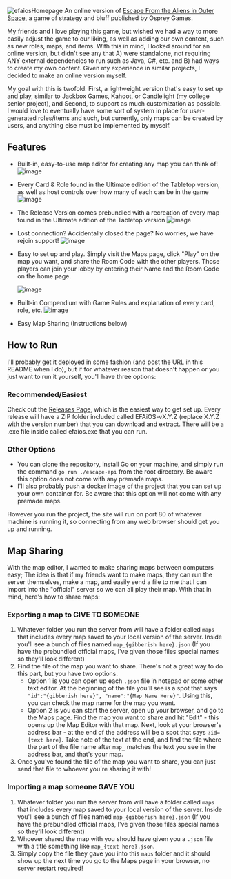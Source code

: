 ![efaiosHomepage](https://github.com/user-attachments/assets/05326570-d2e1-464b-8da7-ed50fa05bbfe)
An online version of [Escape From the Aliens in Outer Space](https://www.eftaios.com/), a game of strategy and bluff published by Osprey Games. 

My friends and I love playing this game, but wished we had a way to more easily adjust the game to our liking, as well as adding our own content, such as new roles, maps, and items. With this in mind, I looked around for an online version, but didn't see any that A) were standalone, not requiring ANY external dependencies to run such as Java, C#, etc. and B) had ways to create my own content. Given my experience in similar projects, I decided to make an online version myself.

My goal with this is twofold: First, a lightweight version that's easy to set up and play, similar to Jackbox Games, Kahoot, or Candlelight (my college senior project), and Second, to support as much customization as possible. I would love to eventually have some sort of system in place for user-generated roles/items and such, but currently, only maps can be created by users, and anything else must be implemented by myself.

## Features
- Built-in, easy-to-use map editor for creating any map you can think of!
  ![image](https://github.com/user-attachments/assets/1b56d025-6eaa-4fd8-9f37-4bc932454943)

- Every Card & Role found in the Ultimate edition of the Tabletop version, as well as host controls over how many of each can be in the game
  ![image](https://github.com/user-attachments/assets/9f6f6916-0e20-4e57-abee-5eb96c9afd30)

- The Release Version comes prebundled with a recreation of every map found in the Ultimate edition of the Tabletop version
  ![image](https://github.com/user-attachments/assets/eb2e31d8-adba-47cc-a62d-972e28ce2d8d)

- Lost connection? Accidentally closed the page? No worries, we have rejoin support!
  ![image](https://github.com/user-attachments/assets/44e996fb-cc3a-40f8-8156-bd80421a1a8e)
  
- Easy to set up and play. Simply visit the Maps page, click "Play" on the map you want, and share the Room Code with the other players. Those players can join your lobby by entering their Name and the Room Code on the home page.
  
  ![image](https://github.com/user-attachments/assets/db17d4fc-966e-42a9-b8f9-7e2d01ca32f5)

- Built-in Compendium with Game Rules and explanation of every card, role, etc.
  ![image](https://github.com/user-attachments/assets/012a973d-d1b8-4d38-8717-4b984e9bef1a)

- Easy Map Sharing (Instructions below)


## How to Run
I'll probably get it deployed in some fashion (and post the URL in this README when I do), but if for whatever reason that doesn't happen or you just want to run it yourself, you'll have three options:
  ### Recommended/Easiest
  Check out the [Releases Page](https://github.com/raklan/EFAiOS/releases), which is the easiest way to get set up. Every release will have a ZIP folder included called EFAiOS-vX.Y.Z (replace X.Y.Z with the version number) that you can download and extract. There will be a .exe file inside called efaios.exe that you can run.
  ### Other Options
  - You can clone the repository, install Go on your machine, and simply run the command `go run ./escape-api` from the root directory. Be aware this option does not come with any premade maps.
  - I'll also probably push a docker image of the project that you can set up your own container for. Be aware that this option will not come with any premade maps.

However you run the project, the site will run on port 80 of whatever machine is running it, so connecting from any web browser should get you up and running.

## Map Sharing
With the map editor, I wanted to make sharing maps between computers easy; The idea is that if my friends want to make maps, they can run the server themselves, make a map, and easily send a file to me that I can import into the "official" server so we can all play their map. With that in mind, here's how to share maps:
### Exporting a map to GIVE TO SOMEONE
 1. Whatever folder you run the server from will have a folder called `maps` that includes every map saved to your local version of the server. Inside you'll see a bunch of files named `map_{gibberish here}.json` (If you have the prebundled official maps, I've given those files special names so they'll look different)
 2. Find the file of the map you want to share. There's not a great way to do this part, but you have two options.
    - Option 1 is you can open up each `.json` file in notepad or some other text editor. At the beginning of the file you'll see is a spot that says `"id":"{gibberish here}", "name":"{Map Name Here}"`. Using this, you can check the map name for the map you want.
    - Option 2 is you can start the server, open up your browser, and go to the Maps page. Find the map you want to share and hit "Edit" - this opens up the Map Editor with that map. Next, look at your browser's address bar - at the end of the address will be a spot that says `?id={text here}`. Take note of the text at the end, and find the file where the part of the file name after `map_` matches the text you see in the address bar, and that's your map.
 3. Once you've found the file of the map you want to share, you can just send that file to whoever you're sharing it with!
### Importing a map someone GAVE YOU
 1. Whatever folder you run the server from will have a folder called `maps` that includes every map saved to your local version of the server. Inside you'll see a bunch of files named `map_{gibberish here}.json` (If you have the prebundled official maps, I've given those files special names so they'll look different)
 2. Whoever shared the map with you should have given you a `.json` file with a title something like `map_{text here}.json`.
 3. Simply copy the file they gave you into this `maps` folder and it should show up the next time you go to the Maps page in your browser, no server restart required!
